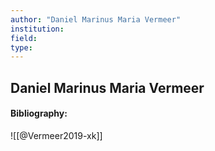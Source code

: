 ```yaml
---
author: "Daniel Marinus Maria Vermeer"
institution:
field:
type:
---
```


## Daniel Marinus Maria Vermeer
#### Bibliography:

![[@Vermeer2019-xk]]